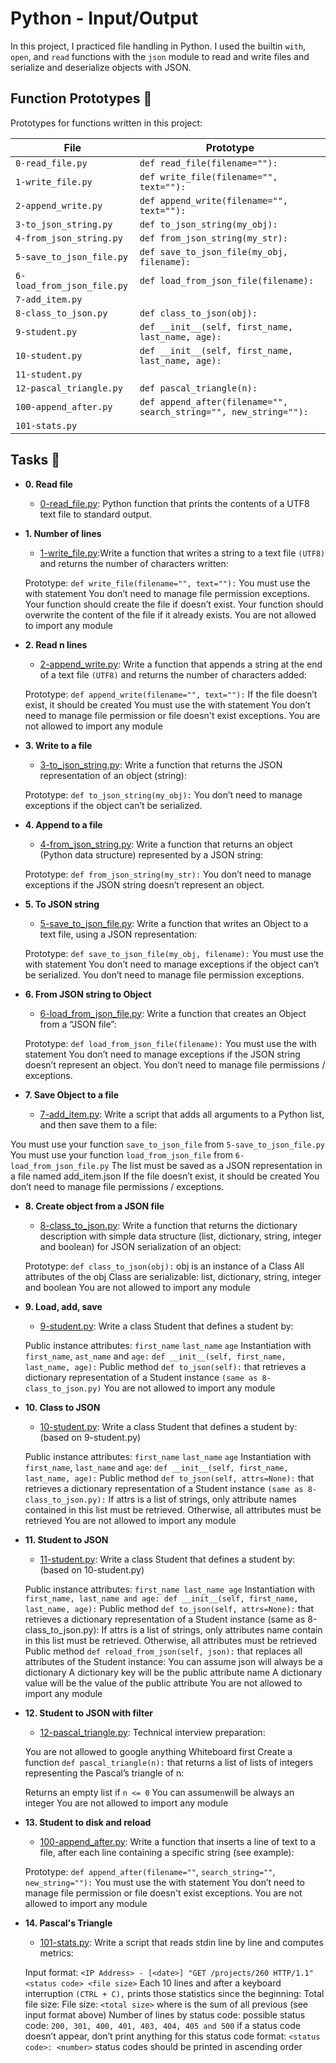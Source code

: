 # Python - Input/Output

In this project, I practiced file handling in Python. I used the builtin `with`,
`open`, and `read` functions with the `json` module to read and write files and
serialize and deserialize objects with JSON.

## Function Prototypes :floppy_disk:

Prototypes for functions written in this project:

| File        | Prototype               |
| ----------- | ----------------------- |
| `0-read_file.py` | `def read_file(filename=""):` |
| `1-write_file.py` | `def write_file(filename="", text=""):` |
| `2-append_write.py` | `def append_write(filename="", text=""):` |
| `3-to_json_string.py` | `def to_json_string(my_obj):` |
| `4-from_json_string.py` | `def from_json_string(my_str):` |
| `5-save_to_json_file.py` | `def save_to_json_file(my_obj, filename):` |
| `6-load_from_json_file.py` | `def load_from_json_file(filename):` |
| `7-add_item.py` | |
| `8-class_to_json.py` | `def class_to_json(obj):` |
| `9-student.py` | `def __init__(self, first_name, last_name, age):` |
| `10-student.py` | `def __init__(self, first_name, last_name, age):` |
| `11-student.py` |  |
| `12-pascal_triangle.py` | `def pascal_triangle(n):` |
| `100-append_after.py` | `def append_after(filename="", search_string="", new_string=""):` |
| `101-stats.py` |  |


## Tasks :page_with_curl:

* **0. Read file**
  * [0-read_file.py](./0-read_file.py): Python function that prints the contents of a UTF8 text
  file to standard output.

* **1. Number of lines**
  * [1-write_file.py](./1-write_file.py):Write a function that writes a string to a text file `(UTF8)` and returns the number of characters written:

  Prototype: `def write_file(filename="", text=""):`
  You must use the with statement
  You don’t need to manage file permission exceptions.
  Your function should create the file if doesn’t exist.
  Your function should overwrite the content of the file if it already exists.
  You are not allowed to import any module

* **2. Read n lines**
  * [2-append_write.py](./2-append_write.py): Write a function that appends a string at the end of a text file `(UTF8)` and returns the number of characters    added:

  Prototype: `def append_write(filename="", text=""):`
  If the file doesn’t exist, it should be created
  You must use the with statement
  You don’t need to manage file permission or file doesn't exist exceptions.
  You are not allowed to import any module

* **3. Write to a file**
  * [3-to_json_string.py](./3-to_json_string.py): Write a function that returns the JSON representation of an object (string):

  Prototype: `def to_json_string(my_obj):`
  You don’t need to manage exceptions if the object can’t be serialized.

* **4. Append to a file**
  * [4-from_json_string.py](./4-from_json_string.py): Write a function that returns an object (Python data structure) represented by a JSON string:

  Prototype: `def from_json_string(my_str):`
  You don’t need to manage exceptions if the JSON string doesn’t represent an object.

* **5. To JSON string**
  * [5-save_to_json_file.py](./5-save_to_json_file.py): Write a function that writes an Object to a text file, using a JSON representation:

  Prototype: `def save_to_json_file(my_obj, filename):`
  You must use the with statement
  You don’t need to manage exceptions if the object can’t be serialized.
  You don’t need to manage file permission exceptions.
  
* **6. From JSON string to Object**
  * [6-load_from_json_file.py](./6-load_from_json_file.py): Write a function that creates an Object from a “JSON file”:

  Prototype: `def load_from_json_file(filename):`
  You must use the with statement
  You don’t need to manage exceptions if the JSON string doesn’t represent an object.
  You don’t need to manage file permissions / exceptions.
  
* **7. Save Object to a file**
  * [7-add_item.py](./7-add_item.py): Write a script that adds all arguments to a Python list, and then save them to a file:

 You must use your function `save_to_json_file` from `5-save_to_json_file.py`
 You must use your function `load_from_json_file` from `6-load_from_json_file.py`
 The list must be saved as a JSON representation in a file named add_item.json
 If the file doesn’t exist, it should be created
 You don’t need to manage file permissions / exceptions.

* **8. Create object from a JSON file**
  * [8-class_to_json.py](./8-class_to_json.py): Write a function that returns the dictionary description with simple data structure (list, dictionary, string, integer and boolean) for JSON serialization of an object:

  Prototype: `def class_to_json(obj):`
  obj is an instance of a Class
  All attributes of the obj Class are serializable: list, dictionary, string, integer and boolean
  You are not allowed to import any module

* **9. Load, add, save**
  * [9-student.py](./9-student.py): Write a class Student that defines a student by:

  Public instance attributes:
  `first_name`
  `last_name`
  `age`
  Instantiation with `first_name`, `ast_name` and `age:` `def __init__(self, first_name, last_name, age):`
  Public method `def to_json(self):` that retrieves a dictionary representation of a Student instance `(same as 8-class_to_json.py)`
  You are not allowed to import any module

* **10. Class to JSON**
  * [10-student.py](./10-student.py): Write a class Student that defines a student by: (based on 9-student.py)

   Public instance attributes:
   `first_name`
   `last_name`
   `age`
   Instantiation with `first_name`, `last_name` and `age`: `def __init__(self, first_name, last_name, age):`
   Public method `def to_json(self, attrs=None):` that retrieves a dictionary representation of a Student instance `(same as 8-class_to_json.py):`
   If attrs is a list of strings, only attribute names contained in this list must be retrieved.
   Otherwise, all attributes must be retrieved
   You are not allowed to import any module

* **11. Student to JSON**
  * [11-student.py](./11-student.py): Write a class Student that defines a student by: (based on 10-student.py)

   Public instance attributes:
   `first_name
   last_name
   age`
   Instantiation with `first_name, last_name and age: def __init__(self, first_name, last_name, age):`
   Public method `def to_json(self, attrs=None):` that retrieves a dictionary representation of a Student instance (same as 8-class_to_json.py):
   If attrs is a list of strings, only attributes name contain in this list must be retrieved.
   Otherwise, all attributes must be retrieved
   Public method `def reload_from_json(self, json):` that replaces all attributes of the Student instance:
   You can assume json will always be a dictionary
   A dictionary key will be the public attribute name
   A dictionary value will be the value of the public attribute
   You are not allowed to import any module

* **12. Student to JSON with filter**
  * [12-pascal_triangle.py](./12-pascal_triangle.py): Technical interview preparation:

   You are not allowed to google anything
   Whiteboard first
   Create a function `def pascal_triangle(n):` that returns a list of lists of integers representing the Pascal’s triangle of n:
   
   Returns an empty list if `n <= 0`
   You can assume` n `will be always an integer
   You are not allowed to import any module
  
* **13. Student to disk and reload**
  * [100-append_after.py](./100-append_after.py): Write a function that inserts a line of text to a file, after each line containing a specific string (see example):

  Prototype: `def append_after(filename=""`, `search_string=""`, `new_string=""):`
  You must use the with statement
  You don’t need to manage file permission or file doesn't exist exceptions.
  You are not allowed to import any module

* **14. Pascal's Triangle**
  * [101-stats.py](./101-stats.py): Write a script that reads stdin line by line and computes metrics:

   Input format: `<IP Address> - [<date>] "GET /projects/260 HTTP/1.1" <status code> <file size>`
   Each 10 lines and after a keyboard interruption `(CTRL + C),` prints those statistics since the beginning:
   Total file size: File size: `<total size>`
   where is the sum of all previous (see input format above)
   Number of lines by status code:
   possible status code: `200, 301, 400, 401, 403, 404, 405 and 500`
   if a status code doesn’t appear, don’t print anything for this status code
   format: `<status code>: <number>`
   status codes should be printed in ascending order


